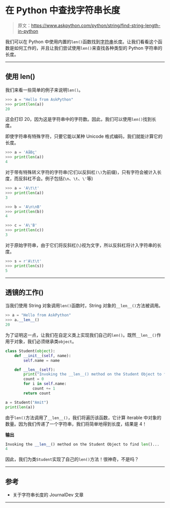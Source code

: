 # 在 Python 中查找字符串长度

> 原文：<https://www.askpython.com/python/string/find-string-length-in-python>

我们可以在 Python 中使用内置的`len()`函数找到[字符串](https://www.askpython.com/python/python-data-types#python-string)长度。让我们看看这个函数是如何工作的，并且让我们尝试使用`len()`来查找各种类型的 Python 字符串的长度。

* * *

## 使用 len()

我们来看一些简单的例子来说明`len()`。

```py
>>> a = "Hello from AskPython"
>>> print(len(a))
20

```

这会打印 20，因为这是字符串中的字符数。因此，我们可以使用`len()`找到长度。

即使字符串有特殊字符，只要它能以某种 Unicode 格式编码，我们就能计算它的长度。

```py
>>> a = 'AåBç'
>>> print(len(a))
4

```

对于带有特殊转义字符的字符串(它们以反斜杠`(\)`为前缀)，只有字符会被计入长度，而反斜杠不会。例子包括(`\n`、`\t`、`\'`等)

```py
>>> a = 'A\t\t'
>>> print(len(a))
3

>>> b = 'A\n\nB'
>>> print(len(b))
4

>>> c = 'A\'B'
>>> print(len(c))
3

```

对于原始字符串，由于它们将反斜杠(`\`)视为文字，所以反斜杠将计入字符串的长度。

```py
>>> s = r'A\t\t'
>>> print(len(s))
5

```

* * *

## 透镜的工作()

当我们使用 String 对象调用`len()`函数时，String 对象的`__len__()`方法被调用。

```py
>> a = "Hello from AskPython"
>>> a.__len__()
20

```

为了证明这一点，让我们在自定义类上实现我们自己的`len()`。既然`__len__()`作用于对象，我们必须继承类`object`。

```py
class Student(object):
    def __init__(self, name):
        self.name = name

    def __len__(self):
        print("Invoking the __len__() method on the Student Object to find len()...")
        count = 0
        for i in self.name:
            count += 1
        return count

a = Student("Amit")
print(len(a))

```

由于`len()`方法调用了`__len__()`，我们将遍历该函数，它计算 iterable 中对象的数量。因为我们传递了一个字符串，我们将简单地得到长度，结果是 4！

**输出**

```py
Invoking the __len__() method on the Student Object to find len()...
4

```

因此，我们为类`Student`实现了自己的`len()`方法！很神奇，不是吗？

* * *

## 参考

*   关于字符串长度的 JournalDev 文章

* * *